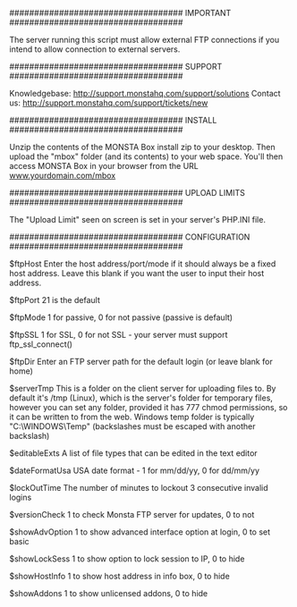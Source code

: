 ###################################
IMPORTANT
###################################

The server running this script must allow external FTP connections
if you intend to allow connection to external servers.

###################################
SUPPORT
###################################

Knowledgebase: http://support.monstahq.com/support/solutions
Contact us: http://support.monstahq.com/support/tickets/new

###################################
INSTALL
###################################

Unzip the contents of the MONSTA Box install zip to your desktop.
Then upload the "mbox" folder (and its contents) to your web space.
You'll then access MONSTA Box in your browser from the URL www.yourdomain.com/mbox 

###################################
UPLOAD LIMITS
###################################

The "Upload Limit" seen on screen is set in your server's PHP.INI file.

###################################
CONFIGURATION
###################################

$ftpHost
Enter the host address/port/mode if it should always be a fixed host 
address. Leave this blank if you want the user to input their host address.

$ftpPort
21 is the default

$ftpMode
1 for passive, 0 for not passive (passive is default)

$ftpSSL
1 for SSL, 0 for not SSL - your server must support ftp_ssl_connect()
 
$ftpDir
Enter an FTP server path for the default login (or leave blank for home)

$serverTmp
This is a folder on the client server for uploading files to.
By default it's /tmp (Linux), which is the server's folder for temporary 
files, however you can set any folder, provided it has 777 chmod 
permissions, so it can be written to from the web. Windows temp folder is 
typically "C:\WINDOWS\Temp\" (backslashes must be escaped with another 
backslash)

$editableExts
A list of file types that can be edited in the text editor

$dateFormatUsa
USA date format - 1 for mm/dd/yy, 0 for dd/mm/yy

$lockOutTime
The number of minutes to lockout 3 consecutive invalid logins

$versionCheck
1 to check Monsta FTP server for updates, 0 to not

$showAdvOption
1 to show advanced interface option at login, 0 to set basic

$showLockSess
1 to show option to lock session to IP, 0 to hide

$showHostInfo
1 to show host address in info box, 0 to hide

$showAddons
1 to show unlicensed addons, 0 to hide

